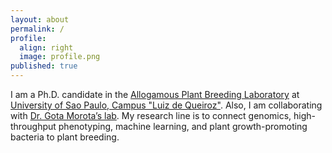```yaml
---
layout: about
permalink: /
profile:
  align: right
  image: profile.png
published: true
---
```


I am a Ph.D. candidate in the [Allogamous Plant Breeding Laboratory](http://www.genetica.esalq.usp.br/alogamas/) at [University of Sao Paulo, Campus "Luiz de Queiroz"](https://www.esalq.usp.br/pg/programas/genetica/en/). Also, I am collaborating with  [Dr. Gota Morota’s lab](http://morotalab.org/index.html). My research line is to connect genomics, high-throughput phenotyping, machine learning, and plant growth-promoting bacteria to plant breeding. 
